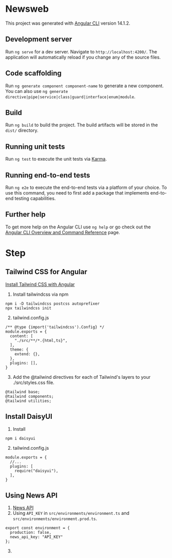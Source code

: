 # Newsweb

This project was generated with [Angular CLI](https://github.com/angular/angular-cli) version 14.1.2.

## Development server

Run `ng serve` for a dev server. Navigate to `http://localhost:4200/`. The application will automatically reload if you change any of the source files.

## Code scaffolding

Run `ng generate component component-name` to generate a new component. You can also use `ng generate directive|pipe|service|class|guard|interface|enum|module`.

## Build

Run `ng build` to build the project. The build artifacts will be stored in the `dist/` directory.

## Running unit tests

Run `ng test` to execute the unit tests via [Karma](https://karma-runner.github.io).

## Running end-to-end tests

Run `ng e2e` to execute the end-to-end tests via a platform of your choice. To use this command, you need to first add a package that implements end-to-end testing capabilities.

## Further help

To get more help on the Angular CLI use `ng help` or go check out the [Angular CLI Overview and Command Reference](https://angular.io/cli) page.


# Step

## Tailwind CSS for Angular

[Install Tailwind CSS with Angular](https://tailwindcss.com/docs/guides/angular)

1. Install tailwindcss via npm
```
npm i -D tailwindcss postcss autoprefixer
npx tailwindcss init
```

2. tailwind.config.js
```
/** @type {import('tailwindcss').Config} */
module.exports = {
  content: [
    "./src/**/*.{html,ts}",
  ],
  theme: {
    extend: {},
  },
  plugins: [],
}
```

3. Add the @tailwind directives for each of Tailwind's layers to your ./src/styles.css file.
```
@tailwind base;
@tailwind components;
@tailwind utilities;
```

## Install DaisyUI 

1. Install
```
npm i daisyui
```

2. tailwind.config.js
```
module.exports = {
  //...
  plugins: [
    require("daisyui"),
  ],
}
```

## Using News API

1. [News API](https://newsapi.org/account)
2. Using `API_KEY` in `src/environments/environment.ts` and `src/environments/environment.prod.ts`.
```
export const environment = {
  production: false,
  news_api_key: "API_KEY"
};
```
3. 
